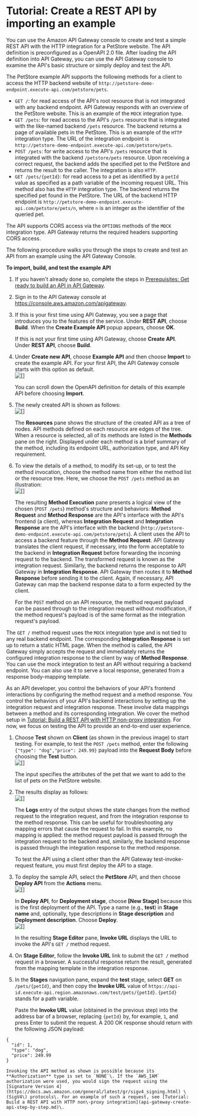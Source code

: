 # Tutorial: Create a REST API by importing an example<a name="api-gateway-create-api-from-example"></a>

You can use the Amazon API Gateway console to create and test a simple REST API with the HTTP integration for a PetStore website\. The API definition is preconfigured as a OpenAPI 2\.0 file\. After loading the API definition into API Gateway, you can use the API Gateway console to examine the API's basic structure or simply deploy and test the API\. 

 The PetStore example API supports the following methods for a client to access the HTTP backend website of `http://petstore-demo-endpoint.execute-api.com/petstore/pets`\. 
+ `GET /`: for read access of the API's root resource that is not integrated with any backend endpoint\. API Gateway responds with an overview of the PetStore website\. This is an example of the `MOCK` integration type\.
+ `GET /pets`: for read access to the API's `/pets` resource that is integrated with the like\-named backend `/pets` resource\. The backend returns a page of available pets in the PetStore\. This is an example of the `HTTP` integration type\. The URL of the integration endpoint is `http://petstore-demo-endpoint.execute-api.com/petstore/pets`\.
+ `POST /pets`: for write access to the API's `/pets` resource that is integrated with the backend `/petstore/pets` resource\. Upon receiving a correct request, the backend adds the specified pet to the PetStore and returns the result to the caller\. The integration is also `HTTP`\.
+ `GET /pets/{petId}`: for read access to a pet as identified by a `petId` value as specified as a path variable of the incoming request URL\. This method also has the `HTTP` integration type\. The backend returns the specified pet found in the PetStore\. The URL of the backend HTTP endpoint is `http://petstore-demo-endpoint.execute-api.com/petstore/pets/n`, where `n` is an integer as the identifier of the queried pet\.

 The API supports CORS access via the `OPTIONS` methods of the `MOCK` integration type\. API Gateway returns the required headers supporting CORS access\. 

The following procedure walks you through the steps to create and test an API from an example using the API Gateway Console\.

**To import, build, and test the example API**

1. If you haven't already done so, complete the steps in [Prerequisites: Get ready to build an API in API Gateway](setting-up.md)\.

1. Sign in to the API Gateway console at [https://console\.aws\.amazon\.com/apigateway](https://console.aws.amazon.com/apigateway)\.

1. If this is your first time using API Gateway, you see a page that introduces you to the features of the service\. Under **REST API**, choose **Build**\. When the **Create Example API** popup appears, choose **OK**\.

   If this is not your first time using API Gateway, choose **Create API**\. Under **REST API**, choose **Build**\.

1.  Under **Create new API**, choose **Example API** and then choose **Import** to create the example API\. For your first API, the API Gateway console starts with this option as default\.   
![\[\]](http://docs.aws.amazon.com/apigateway/latest/developerguide/images/api-gateway-create-api-by-importing-example.png)

    You can scroll down the OpenAPI definition for details of this example API before choosing **Import**\. 

1. The newly created API is shown as follows:  
![\[\]](http://docs.aws.amazon.com/apigateway/latest/developerguide/images/api-gateway-create-api-by-importing-example-result.png)

    The **Resources** pane shows the structure of the created API as a tree of nodes\. API methods defined on each resource are edges of the tree\. When a resource is selected, all of its methods are listed in the **Methods** pane on the right\. Displayed under each method is a brief summary of the method, including its endpoint URL, authorization type, and API Key requirement\. 

1.  To view the details of a method, to modify its set\-up, or to test the method invocation, choose the method name from either the method list or the resource tree\. Here, we choose the `POST /pets` method as an illustration:   
![\[\]](http://docs.aws.amazon.com/apigateway/latest/developerguide/images/api-gateway-create-api-by-importing-example-post-method-execution.png)

    The resulting **Method Execution** pane presents a logical view of the chosen \(`POST /pets`\) method's structure and behaviors: **Method Request** and **Method Response** are the API's interface with the API's frontend \(a client\), whereas **Integration Request** and **Integration Response** are the API's interface with the backend \(`http://petstore-demo-endpoint.execute-api.com/petstore/pets`\)\. A client uses the API to access a backend feature through the **Method Request**\. API Gateway translates the client request, if necessary, into the form acceptable to the backend in **Integration Request** before forwarding the incoming request to the backend\. The transformed request is known as the integration request\. Similarly, the backend returns the response to API Gateway in **Integration Response**\. API Gateway then routes it to **Method Response** before sending it to the client\. Again, if necessary, API Gateway can map the backend response data to a form expected by the client\. 

    For the `POST` method on an API resource, the method request payload can be passed through to the integration request without modification, if the method request's payload is of the same format as the integration request's payload\. 

   The `GET /` method request uses the `MOCK` integration type and is not tied to any real backend endpoint\. The corresponding **Integration Response** is set up to return a static HTML page\. When the method is called, the API Gateway simply accepts the request and immediately returns the configured integration response to the client by way of **Method Response**\. You can use the mock integration to test an API without requiring a backend endpoint\. You can also use it to serve a local response, generated from a response body\-mapping template\. 

   As an API developer, you control the behaviors of your API's frontend interactions by configuring the method request and a method response\. You control the behaviors of your API's backend interactions by setting up the integration request and integration response\. These involve data mappings between a method and its corresponding integration\. We cover the method setup in [Tutorial: Build a REST API with HTTP non\-proxy integration](api-gateway-create-api-step-by-step.md)\. For now, we focus on testing the API to provide an end\-to\-end user experience\. 

1.  Choose **Test** shown on **Client** \(as shown in the previous image\) to start testing\. For example, to test the `POST /pets` method, enter the following `{"type": "dog","price": 249.99}` payload into the **Request Body** before choosing the **Test** button\.   
![\[\]](http://docs.aws.amazon.com/apigateway/latest/developerguide/images/api-gateway-create-api-by-importing-example-post-method-test.png)

    The input specifies the attributes of the pet that we want to add to the list of pets on the PetStore website\. 

1. The results display as follows:  
![\[\]](http://docs.aws.amazon.com/apigateway/latest/developerguide/images/api-gateway-create-api-by-importing-example-post-method-test-result.png)

    The **Logs** entry of the output shows the state changes from the method request to the integration request, and from the integration response to the method response\. This can be useful for troubleshooting any mapping errors that cause the request to fail\. In this example, no mapping is applied: the method request payload is passed through the integration request to the backend and, similarly, the backend response is passed through the integration response to the method response\. 

    To test the API using a client other than the API Gateway test\-invoke\-request feature, you must first deploy the API to a stage\. 

1.  To deploy the sample API, select the **PetStore** API, and then choose **Deploy API** from the **Actions** menu\.   
![\[\]](http://docs.aws.amazon.com/apigateway/latest/developerguide/images/api-gateway-create-api-by-importing-example-deploy-api.png)

    In **Deploy API**, for **Deployment stage**, choose **\[New Stage\]** because this is the first deployment of the API\. Type a name \(e\.g\., **test**\) in **Stage name** and, optionally, type descriptions in **Stage description** and **Deployment description**\. Choose **Deploy**\.   
![\[\]](http://docs.aws.amazon.com/apigateway/latest/developerguide/images/api-gateway-create-api-by-importing-example-deploy-create.png)

    In the resulting **Stage Editor** pane, **Invoke URL** displays the URL to invoke the API's `GET /` method request\. 

1. On **Stage Editor**, follow the **Invoke URL** link to submit the `GET /` method request in a browser\. A successful response return the result, generated from the mapping template in the integration response\. 

1.  In the **Stages** navigation pane, expand the **test** stage, select **GET** on `/pets/{petId}`, and then copy the **Invoke URL** value of `https://api-id.execute-api.region.amazonaws.com/test/pets/{petId}`\. `{petId}` stands for a path variable\. 

    Paste the **Invoke URL** value \(obtained in the previous step\) into the address bar of a browser, replacing `{petId}` by, for example, `1`, and press Enter to submit the request\. A 200 OK response should return with the following JSON payload: 

   ```
   {
     "id": 1,
     "type": "dog",
     "price": 249.99
   }
   ```

    Invoking the API method as shown is possible because its **Authorization** type is set to `NONE`\. If the `AWS_IAM` authorization were used, you would sign the request using the [Signature Version 4](https://docs.aws.amazon.com/general/latest/gr/sigv4_signing.html) \(SigV4\) protocols\. For an example of such a request, see [Tutorial: Build a REST API with HTTP non\-proxy integration](api-gateway-create-api-step-by-step.md)\. 